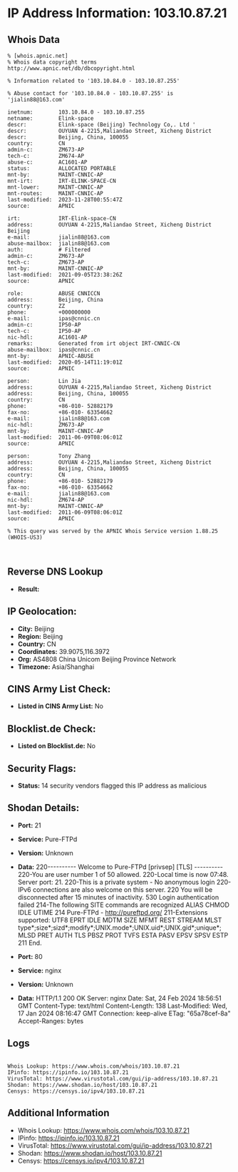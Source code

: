 # IP Address Information: 103.10.87.21

## Whois Data
```
% [whois.apnic.net]
% Whois data copyright terms    http://www.apnic.net/db/dbcopyright.html

% Information related to '103.10.84.0 - 103.10.87.255'

% Abuse contact for '103.10.84.0 - 103.10.87.255' is 'jialin88@163.com'

inetnum:        103.10.84.0 - 103.10.87.255
netname:        Elink-space
descr:          Elink-space (Beijing) Technology Co,. Ltd '
descr:          OUYUAN 4-2215,Maliandao Street, Xicheng District
descr:          Beijing, China, 100055
country:        CN
admin-c:        ZM673-AP
tech-c:         ZM674-AP
abuse-c:        AC1601-AP
status:         ALLOCATED PORTABLE
mnt-by:         MAINT-CNNIC-AP
mnt-irt:        IRT-ELINK-SPACE-CN
mnt-lower:      MAINT-CNNIC-AP
mnt-routes:     MAINT-CNNIC-AP
last-modified:  2023-11-28T00:55:47Z
source:         APNIC

irt:            IRT-Elink-space-CN
address:        OUYUAN 4-2215,Maliandao Street, Xicheng District Beijing
e-mail:         jialin88@163.com
abuse-mailbox:  jialin88@163.com
auth:           # Filtered
admin-c:        ZM673-AP
tech-c:         ZM673-AP
mnt-by:         MAINT-CNNIC-AP
last-modified:  2021-09-05T23:38:26Z
source:         APNIC

role:           ABUSE CNNICCN
address:        Beijing, China
country:        ZZ
phone:          +000000000
e-mail:         ipas@cnnic.cn
admin-c:        IP50-AP
tech-c:         IP50-AP
nic-hdl:        AC1601-AP
remarks:        Generated from irt object IRT-CNNIC-CN
abuse-mailbox:  ipas@cnnic.cn
mnt-by:         APNIC-ABUSE
last-modified:  2020-05-14T11:19:01Z
source:         APNIC

person:         Lin Jia
address:        OUYUAN 4-2215,Maliandao Street, Xicheng District
address:        Beijing, China, 100055
country:        CN
phone:          +86-010- 52882179
fax-no:         +86-010- 63354662
e-mail:         jialin88@163.com
nic-hdl:        ZM673-AP
mnt-by:         MAINT-CNNIC-AP
last-modified:  2011-06-09T08:06:01Z
source:         APNIC

person:         Tony Zhang
address:        OUYUAN 4-2215,Maliandao Street, Xicheng District
address:        Beijing, China, 100055
country:        CN
phone:          +86-010- 52882179
fax-no:         +86-010- 63354662
e-mail:         jialin88@163.com
nic-hdl:        ZM674-AP
mnt-by:         MAINT-CNNIC-AP
last-modified:  2011-06-09T08:06:01Z
source:         APNIC

% This query was served by the APNIC Whois Service version 1.88.25 (WHOIS-US3)



```
## Reverse DNS Lookup
- **Result:** 

## IP Geolocation:
- **City:** Beijing
- **Region:** Beijing
- **Country:** CN
- **Coordinates:** 39.9075,116.3972
- **Org:** AS4808 China Unicom Beijing Province Network
- **Timezone:** Asia/Shanghai

## CINS Army List Check:
- **Listed in CINS Army List:** 
No

## Blocklist.de Check:
- **Listed on Blocklist.de:** 
No

## Security Flags:
- **Status:** 14 security vendors flagged this IP address as malicious

## Shodan Details:
- **Port:** 21
- **Service:** Pure-FTPd
- **Version:** Unknown
- **Data:** 220---------- Welcome to Pure-FTPd [privsep] [TLS] ----------
220-You are user number 1 of 50 allowed.
220-Local time is now 07:48. Server port: 21.
220-This is a private system - No anonymous login
220-IPv6 connections are also welcome on this server.
220 You will be disconnected after 15 minutes of inactivity.
530 Login authentication failed
214-The following SITE commands are recognized
 ALIAS
 CHMOD
 IDLE
 UTIME
214 Pure-FTPd - http://pureftpd.org/
211-Extensions supported:
 UTF8
 EPRT
 IDLE
 MDTM
 SIZE
 MFMT
 REST STREAM
 MLST type*;size*;sizd*;modify*;UNIX.mode*;UNIX.uid*;UNIX.gid*;unique*;
 MLSD
 PRET
 AUTH TLS
 PBSZ
 PROT
 TVFS
 ESTA
 PASV
 EPSV
 SPSV
 ESTP
211 End.


- **Port:** 80
- **Service:** nginx
- **Version:** Unknown
- **Data:** HTTP/1.1 200 OK
Server: nginx
Date: Sat, 24 Feb 2024 18:56:51 GMT
Content-Type: text/html
Content-Length: 138
Last-Modified: Wed, 17 Jan 2024 08:16:47 GMT
Connection: keep-alive
ETag: "65a78cef-8a"
Accept-Ranges: bytes



## Logs
```

Whois Lookup: https://www.whois.com/whois/103.10.87.21
IPinfo: https://ipinfo.io/103.10.87.21
VirusTotal: https://www.virustotal.com/gui/ip-address/103.10.87.21
Shodan: https://www.shodan.io/host/103.10.87.21
Censys: https://censys.io/ipv4/103.10.87.21

```
## Additional Information
- Whois Lookup: https://www.whois.com/whois/103.10.87.21
- IPinfo: https://ipinfo.io/103.10.87.21
- VirusTotal: https://www.virustotal.com/gui/ip-address/103.10.87.21
- Shodan: https://www.shodan.io/host/103.10.87.21
- Censys: https://censys.io/ipv4/103.10.87.21

